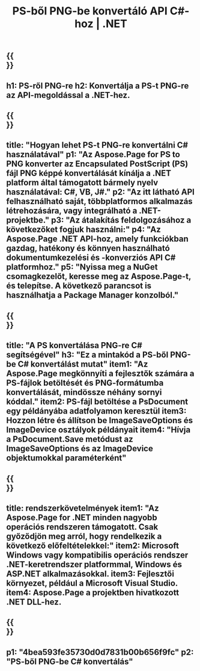 ﻿---
translation: true
template: /_templates/_conversion-child-net.md
title: PS-ből PNG-be konvertáló API C#-hoz |  .NET
url: /net/conversion/ps-to-png/
description: Mintakód a PS-ből PNG-be C# konvertáláshoz. Használjon API-példakódot a PS-fájlok kötegelt PNG-vé konvertálásához VB.NET-en, Asp.NET-en vagy bármely .NET-alapú alkalmazáson belül.
informat: PS
outformat: PNG
otherformats: XPS EPS
---

{{<section banner>}}
---
h1: PS-ről PNG-re
h2: Konvertálja a PS-t PNG-re az API-megoldással a .NET-hez.
---

{{<section overview>}}
---
title: "Hogyan lehet PS-t PNG-re konvertálni C# használatával"
p1: "Az Aspose.Page for PS to PNG konverter az Encapsulated PostScript (PS) fájl PNG képpé konvertálását kínálja a .NET platform által támogatott bármely nyelv használatával: C#, VB, J#."
p2: "Az itt látható API felhasználható saját, többplatformos alkalmazás létrehozására, vagy integrálható a .NET-projektbe."
p3: "Az átalakítás feldolgozásához a következőket fogjuk használni:"
p4: "Az Aspose.Page .NET API-hoz, amely funkciókban gazdag, hatékony és könnyen használható dokumentumkezelési és -konverziós API C# platformhoz."
p5: "Nyissa meg a NuGet csomagkezelőt, keresse meg az Aspose.Page-t, és telepítse. A következő parancsot is használhatja a Package Manager konzolból."
---

{{<section feature1>}}
---
title: "A PS konvertálása PNG-re C# segítségével"
h3: "Ez a mintakód a PS-ből PNG-be C# konvertálást mutat"
item1: "Az Aspose.Page megkönnyíti a fejlesztők számára a PS-fájlok betöltését és PNG-formátumba konvertálását, mindössze néhány sornyi kóddal."
item2: PS-fájl betöltése a PsDocument egy példányába adatfolyamon keresztül
item3: Hozzon létre és állítson be ImageSaveOptions és ImageDevice osztályok példányait
item4: "Hívja a PsDocument.Save metódust az ImageSaveOptions és az ImageDevice objektumokkal paraméterként"
---

{{<section feature2>}}
---
title: rendszerkövetelmények
item1: "Az Aspose.Page for .NET minden nagyobb operációs rendszeren támogatott. Csak győződjön meg arról, hogy rendelkezik a következő előfeltételekkel:"
item2: Microsoft Windows vagy kompatibilis operációs rendszer .NET-keretrendszer platformmal, Windows és ASP.NET alkalmazásokkal.
item3: Fejlesztői környezet, például a Microsoft Visual Studio.
item4: Aspose.Page a projektben hivatkozott .NET DLL-hez.
---

{{<section gist>}}
---
p1: "4bea593fe35730d0d7831b00b656f9fc"
p2: "PS-ből PNG-be C# konvertálás"
---

